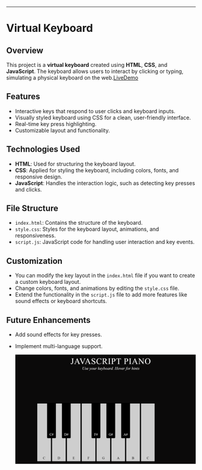 

---

# Virtual Keyboard

## Overview

This project is a **virtual keyboard** created using **HTML**, **CSS**, and **JavaScript**. The keyboard allows users to interact by clicking or typing, simulating a physical keyboard on the web.<a href="https://keyboard-lk.netlify.app/">LiveDemo </a>

## Features

- Interactive keys that respond to user clicks and keyboard inputs.
- Visually styled keyboard using CSS for a clean, user-friendly interface.
- Real-time key press highlighting.
- Customizable layout and functionality.

## Technologies Used

- **HTML**: Used for structuring the keyboard layout.
- **CSS**: Applied for styling the keyboard, including colors, fonts, and responsive design.
- **JavaScript**: Handles the interaction logic, such as detecting key presses and clicks.


## File Structure

- `index.html`: Contains the structure of the keyboard.
- `style.css`: Styles for the keyboard layout, animations, and responsiveness.
- `script.js`: JavaScript code for handling user interaction and key events.

## Customization

- You can modify the key layout in the `index.html` file if you want to create a custom keyboard layout.
- Change colors, fonts, and animations by editing the `style.css` file.
- Extend the functionality in the `script.js` file to add more features like sound effects or keyboard shortcuts.

## Future Enhancements

- Add sound effects for key presses.
- Implement multi-language support.
  

  <img src="image.png" alt="Virtual Keyboard" width="500">

    
